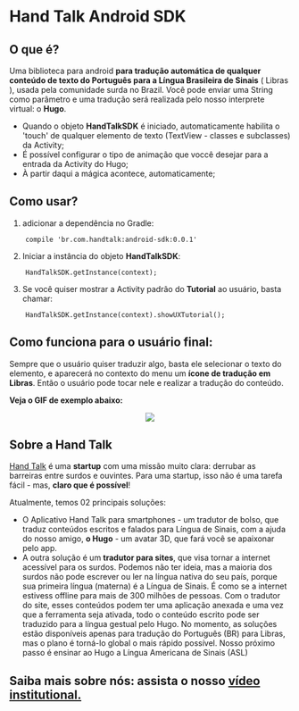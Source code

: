 # Hand Talk Android SDK

## O que é?

Uma biblioteca para android **para tradução automática de qualquer conteúdo de texto do Português para a Língua Brasileira de Sinais** ( Libras ), usada pela comunidade surda no Brazil.
Você pode enviar uma String como parâmetro e uma tradução será realizada pelo nosso interprete virtual: o **Hugo**.

* Quando o objeto **HandTalkSDK** é iniciado, automaticamente habilita o 'touch' de qualquer elemento de texto (TextView - classes e subclasses) da Activity;
* É possível configurar o tipo de animação que voccê desejar para a entrada da Activity do Hugo;
* À partir daqui a mágica acontece, automaticamente;

## Como usar?

1) adicionar a dependência no Gradle:
```
    compile 'br.com.handtalk:android-sdk:0.0.1'
```

2) Iniciar a instância do objeto **HandTalkSDK**:
```
    HandTalkSDK.getInstance(context);
```

3) Se você quiser mostrar a Activity padrão do **Tutorial** ao usuário, basta chamar:
```
    HandTalkSDK.getInstance(context).showUXTutorial();
```


## Como funciona para o usuário final:

Sempre que o usuário quiser traduzir algo, basta ele selecionar o texto do elemento, e aparecerá no contexto do menu um **ícone de tradução em Libras**. Então o usuário pode tocar nele e realizar a tradução do conteúdo.

**Veja o GIF de exemplo abaixo:**

<center><img align='center' src="http://line25.com/wp-content/uploads/2014/animated/4.gif"></center>


## Sobre a Hand Talk


<a href='http://handtalk.me/' target='_blank'>Hand Talk</a> é uma **startup** com uma missão muito clara: derrubar as barreiras entre surdos e ouvintes.
Para uma startup, isso não é uma tarefa fácil - mas,  **claro que é possível**!

Atualmente, temos 02 principais soluções:

- O Aplicativo Hand Talk para smartphones - um tradutor de bolso, que traduz conteúdos escritos e falados para Língua de Sinais, com a ajuda do nosso amigo, **o Hugo** - um avatar 3D, que fará você se apaixonar pelo app.
- A outra solução é um **tradutor para sites**, que visa tornar a internet acessível para os surdos. Podemos não ter ideia, mas a maioria dos surdos não pode escrever ou ler na língua nativa do seu país, porque sua primeira língua (materna) é a Língua de Sinais. É como se a internet estivess offline para mais de 300 milhões de pessoas.
Com o tradutor do site, esses conteúdos podem ter uma aplicação anexada e uma vez que a ferramenta seja ativada, todo o conteúdo escrito pode ser traduzido para a língua gestual pelo Hugo.
No momento, as soluções estão disponíveis apenas para tradução do Português (BR) para Libras, mas o plano é torná-lo global o mais rápido possível.
Nosso próximo passo é ensinar ao Hugo a Língua Americana de Sinais (ASL)

## Saiba mais sobre nós: assista o nosso <a href='https://www.youtube.com/watch?v=GtCh8cw5P4Y' target='_blank'>vídeo institutional.</a>

<!-- ## More examples and documentation -->
